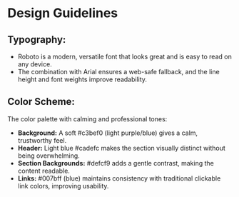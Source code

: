 # Design Guidelines

## Typography:
 - Roboto is a modern, versatile font that looks great and is easy to read on any device.
 - The combination with Arial ensures a web-safe fallback, and the line height and font weights improve readability.

## Color Scheme:
The color palette with calming and professional tones:
- **Background:** A soft #c3bef0 (light purple/blue) gives a calm, trustworthy feel.
- **Header:** Light blue #cadefc makes the section visually distinct without being overwhelming.
- **Section Backgrounds:** #defcf9 adds a gentle contrast, making the content readable.
- **Links:** #007bff (blue) maintains consistency with traditional clickable link colors, improving usability.

